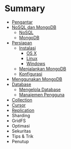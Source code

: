 # Summary

* [Pengantar](README.md)
* [NoSQL dan MongoDB](nosql_dan_mongodb.md)
   * [NoSQL](nosql.md)
   * [MongoDB](mongodb.md)
* [Persiapan](persiapan.md)
   * [Instalasi](instalasi.md)
       * [OS X](instalasi_os_x.md)
       * [Linux](instalasi-linux.md)
       * [Windows](instalasi-windows.md)
   * [Menjalankan MongoDB](menjalankan_mongodb.md)
   * [Konfigurasi](konfigurasi.md)
* [Menggunakan MongoDB](menggunakan_mongodb.md)
* [Database](database.md)
   * [Mengelola Database](mengelola_database.md)
   * [Manajemen Pengguna](manajemen_pengguna.md)
* [Collection](collection.md)
* [Cursor](cursor.md)
* [Replication](replication.md)
* Sharding
* GridFS
* Optimasi
* Sekuritas
* Tips & Trik
* Penutup

